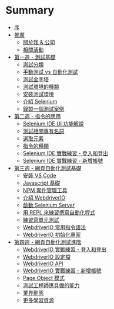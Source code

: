 # Summary

* [序](README.md)
* [推廣]()
  * [關於我 & 公司](promotion/about-me.md)
  * [相關活動](promotion/activity.md)
* [第一週 - 測試基礎]()
  * [測試分類](foundation/categories.md)
  * [手動測試 vs 自動化測試](foundation/manual-vs-automation-testing.md)
  * [測試金字塔](foundation/test-pyramid.md)
  * [測試環境的種類](foundation/test-env.md)
  * [安裝測試環境](install/README.md)
  * [介紹 Selenium](selenium/README.md)
  * [錄製一個測試案例](selenium/record.md)
* [第二週 - 指令的應用]()
  * [Selenium IDE UI 功能解說](selenium/selenium-ide.md)
  * [測試相關專有名詞](foundation/terms.md)
  * [選取元素](element/selector.md)
  * [指令的種類](element/commend-type.md)
  * [Selenium IDE 實戰練習 - 登入和登出](practices/selenium-ide/ex01.md)
  * [Selenium IDE 實戰練習 - 新增帳號](practices/selenium-ide/ex02.md)
* [第三週 - 網頁自動化測試基礎]()
  * [安裝 VS Code](install/vscode.md)
  * [Javascript 基礎](foundation/js.md)
  * [NPM 套件管理工具](mise/npm.md)
  * [介紹 WebdriverIO](webdriverio/README.md)
  * [啟動 Selenium Server](selenium/server.md)
  * [用 REPL 來練習撰寫自動化程式](webdriverio/repl.md)
  * [練習寫單元測試](webdriverio/mocha.md)
  * [WebdriverIO 常用指令語法](webdriverio/commend.md)
  * [WebdriverIO 初始化專案](webdriverio/init.md)
* [第四週 - 網頁自動化測試進階]()
  * [WebdriverIO 實戰練習 - 登入和登出](webdriverio/ex01.md)
  * [WebdriverIO 設定檔]()
  * [WebdriverIO API]()
  * [WebdriverIO 實戰練習 - 新增帳號](webdriverio/ex02.md)
  * [Page Object 模式]()
  * [測試工程師應具備的能力]()
  * [業界動態]()
  * [更多學習資源]()

<!--
* [前端框架](foundation/frontend-framework.md)
* [前端測試框架](foundation/end-to-end-testing-framework.md)
-->
  
<!--* [Webdriver API](webdriver/README.md)-->
